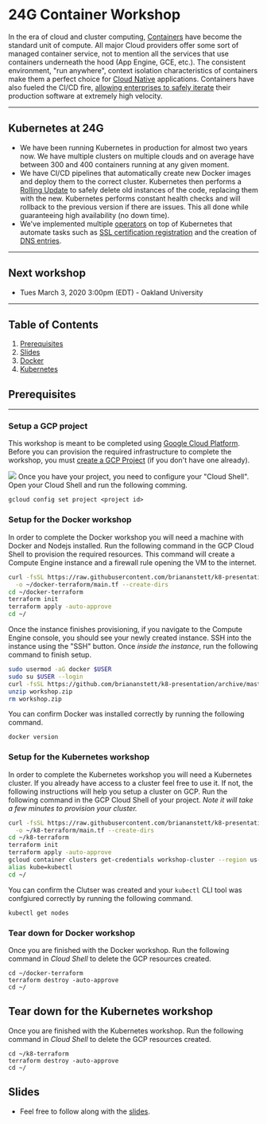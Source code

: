 # 24G Container Workshop
In the era of cloud and cluster computing, [Containers](https://www.docker.com/resources/what-container) have become the standard unit of compute. All major Cloud providers offer some sort of managed container service, not to mention all the services that use containers underneath the hood (App Engine, GCE, etc.). The consistent environment, "run anywhere", context isolation characteristics of containers make them a perfect choice for [Cloud Native](https://pivotal.io/cloud-native) applications. Containers have also fueled the CI/CD fire, [allowing enterprises to safely iterate](https://cloud.google.com/kubernetes-engine/kubernetes-comic/) their production software at extremely high velocity. 

--- 
## Kubernetes at 24G
* We have been running Kubernetes in production for almost two years now. We have multiple clusters on multiple clouds and on average have between 300 and 400 containers running at any given moment. 
* We have CI/CD pipelines that automatically create new Docker images and deploy them to the correct cluster. Kubernetes then performs a [Rolling Update](https://kubernetes.io/docs/tutorials/kubernetes-basics/update/update-intro/) to safely delete old instances of the code, replacing them with the new. Kubernetes performs constant health checks and will rollback to the previous version if there are issues. This all done while guaranteeing high availability (no down time). 
* We've implemented multiple [operators](https://kubernetes.io/docs/concepts/extend-kubernetes/api-extension/custom-resources/) on top of Kubernetes that automate tasks such as [SSL certification registration](https://github.com/jetstack/cert-manager) and the creation of [DNS entries](https://github.com/helm/charts/tree/master/stable/external-dns).

--- 
## Next workshop
* Tues March 3, 2020 3:00pm (EDT) - Oakland University

---
## Table of Contents
1. [Prerequisites](#prerequisites)
1. [Slides](#slides)
1. [Docker](./1_Docker/README.md)
1. [Kubernetes](./2_Kubernetes/README.md)


## Prerequisites
---
### Setup a GCP project
This workshop is meant to be completed using [Google Cloud Platform](http://cloud.google.com/). Before you can provision the required infrastructure to complete the workshop, you must [create a GCP Project](https://cloud.google.com/resource-manager/docs/creating-managing-projects) (if you don't have one already). 

![](https://cloud.google.com/shell/docs/images/start-cloud-shell-session.gif)
Once you have your project, you need to configure your "Cloud Shell". Open your Cloud Shell and run the following comming.
```
gcloud config set project <project id>
```

### Setup for the Docker workshop
In order to complete the Docker workshop you will need a machine with Docker and Nodejs installed. Run the following command in the GCP Cloud Shell to provision the required resources. This command will create a Compute Engine instance and a firewall rule opening the VM to the internet. 

```bash
curl -fsSL https://raw.githubusercontent.com/briananstett/k8-presentation/master/1_Docker/terraform/main.tf \
  -o ~/docker-terraform/main.tf --create-dirs
cd ~/docker-terraform
terraform init
terraform apply -auto-approve
cd ~/
```

Once the instance finishes provisioning, if you navigate to the Compute Engine console, you should see your newly created instance. SSH into the instance using the "SSH" button. Once *inside the instance*, run the following command to finish setup.

```bash
sudo usermod -aG docker $USER
sudo su $USER --login
curl -fsSL https://github.com/briananstett/k8-presentation/archive/master.zip -o workshop.zip
unzip workshop.zip
rm workshop.zip
```

You can confirm Docker was installed correctly by running the following command.
```
docker version
```

### Setup for the Kubernetes workshop
In order to complete the Kubernetes workshop you will need a Kubernetes cluster. If you already have access to a cluster feel free to use it. If not, the following instructions will help you setup a cluster on GCP. Run the following command in the GCP Cloud Shell of your project. *Note it will take a few minutes to provision your cluster.*

```bash
curl -fsSL https://raw.githubusercontent.com/briananstett/k8-presentation/master/2_Kubernetes/terraform/main.tf \
  -o ~/k8-terraform/main.tf --create-dirs
cd ~/k8-terraform
terraform init
terraform apply -auto-approve
gcloud container clusters get-credentials workshop-cluster --region us-central1-a
alias kube=kubectl
cd ~/
```
You can confirm the Clutser was created and your `kubectl` CLI tool was confgiured correctly by running the following command.

```
kubectl get nodes
```

### Tear down for Docker workshop
Once you are finished with the Docker workshop. Run the following command in *Cloud Shell* to delete the GCP resources created.

```
cd ~/docker-terraform
terraform destroy -auto-approve
cd ~/
```

## Tear down for the Kubernetes workshop
Once you are finished with the Kubernetes workshop. Run the following command in *Cloud Shell* to delete the GCP resources created.

```
cd ~/k8-terraform
terraform destroy -auto-approve
cd ~/
```

## Slides
* Feel free to follow along with the [slides](https://docs.google.com/presentation/d/1OQYcl3PwPM9NJ3AbExLV9A8AWbCEzbxj0VceIOhPnyY/edit#slide=id.p).

